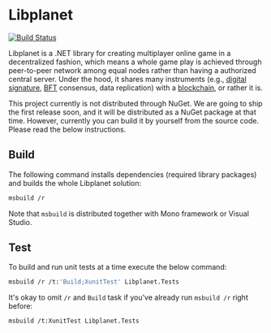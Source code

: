 Libplanet
=========

[![Build Status][]][Azure Pipeline]

Libplanet is a .NET library for creating multiplayer online game in
a decentralized fashion, which means a whole game play is achieved through
peer-to-peer network among equal nodes rather than having a authorized central
server.  Under the hood, it shares many instruments (e.g., [digital signature],
[BFT] consensus, data replication) with a [blockchain], or rather it is.

This project currently is not distributed through NuGet.  We are going to ship
the first release soon, and it will be distributed as a NuGet package at that
time.  However, currently you can build it by yourself from the source code.
Please read the below instructions.

[Build Status]: https://dev.azure.com/planetarium-dev/libplanet.net/_apis/build/status/planetarium.libplanet.net?branchName=master
[Azure Pipeline]: https://dev.azure.com/planetarium-dev/libplanet.net/_build/latest?definitionId=1?branchName=master
[digital signature]: https://en.wikipedia.org/wiki/Digital_signature
[BFT]: https://en.wikipedia.org/wiki/Byzantine_fault_tolerance
[blockchain]: https://en.wikipedia.org/wiki/Blockchain


Build
-----

The following command installs dependencies (required library packages) and
builds the whole Libplanet solution:

~~~~~~~~ bash
msbuild /r
~~~~~~~~

Note that `msbuild` is distributed together with Mono framework or
Visual Studio.


Test
----

To build and run unit tests at a time execute the below command:

~~~~~~~~ bash
msbuild /r /t:'Build;XunitTest' Libplanet.Tests
~~~~~~~~

It's okay to omit `/r` and `Build` task if you've already run `msbuild /r`
right before:

~~~~~~~~ bash
msbuild /t:XunitTest Libplanet.Tests
~~~~~~~~
